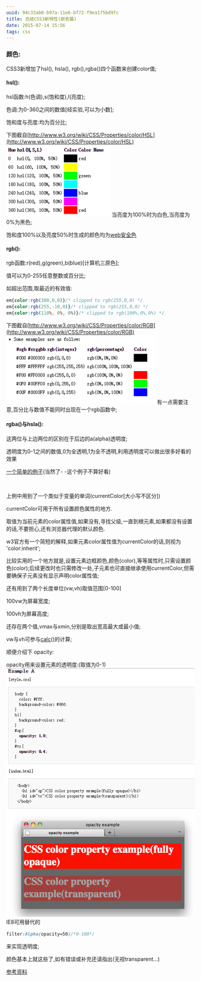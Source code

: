 ```yaml
---
uuid: 94c33ab0-b97a-11e6-bf72-f9ea175bd9fc
title: 总结CSS3新特性(颜色篇)
date: 2015-07-14 15:56
tags: css
---
```

### 颜色:

CSS3新增加了hsl(), hsla(), rgb(),rgba()四个函数来创建color值;

#### hsl():

hsl函数:h(色调),s(饱和度),l(亮度);

色调:为0-360之间的数值[经实验,可以为小数];

饱和度与亮度:均为百分比;

下图截自[http://www.w3.org/wiki/CSS/Properties/color/HSL](http://www.w3.org/wiki/CSS/Properties/color/HSL)
![](/images/summary-css-new-feature-colors/screen-shot-1.png)
当亮度为100%时为白色,当亮度为0%为黑色;

饱和度100%以及亮度50%时生成的颜色均为[web安全色](http://www.bootcss.com/p/websafecolors/)

#### rgb():

rgb函数:r(red),g(green),b(blue)[计算机三原色];

值可以为0-255任意整数或百分比;

如超出范围,取最近的有效值:

```css
em{color:rgb(300,0,0)}/* clipped to rgb(255,0,0) */
em{color:rgb(255,-10,0)}/* clipped to rgb(255,0,0) */
em{color:rgb(110%, 0%, 0%)}/* clipped to rgb(100%,0%,0%) */
```

下图截自[http://www.w3.org/wiki/CSS/Properties/color/RGB](http://www.w3.org/wiki/CSS/Properties/color/RGB)
![](/images/summary-css-new-feature-colors/screen-shot-2.png)
有一点需要注意,百分比与数值不能同时出现在一个rgb函数中;

#### rgba()与hsla():

这两位与上边两位的区别在于后边的a(alpha)透明度;

透明度为0-1之间的数值,0为全透明,1为全不透明,利用透明度可以做出很多好看的效果

[一个简单的例子](http://sandbox.runjs.cn/show/kwnceyon)(当然了- -这个例子不算好看)

   

上例中用到了一个类似于变量的单词(currentColor[大小写不区分])

currentColor可用于所有设置颜色属性的地方.

取值为当前元素的color属性值,如果没有,寻找父级,一直到根元素,如果都没有设置的话,不要担心,还有浏览器代理的默认颜色.

w3官方有一个简短的解释,如果元素color属性值为currentColor的话,则视为 'color:inherit';

比较实用的一个地方就是,设置元素边框颜色,颜色(color),等等属性时,只需设置颜色(color);后续更改时也只需修改一处,子元素也可直接继承使用currentColor,但需要确保子元素没有显示声明color属性值;

还有用到了两个长度单位(vw,vh)取值范围[0-100]

100vw为屏幕宽度;

100vh为屏幕高度;

还存在两个值,vmax与xmin,分别是取出宽高最大或最小值;

vw与vh可参与[calc()](http://www.cnblogs.com/jiasm/p/4633603.html)的计算;

顺便介绍下 opacity:

opacity用来设置元素的透明度:(取值为0-1)
![](/images/summary-css-new-feature-colors/screen-shot-3.png)
IE8可用替代的
```css
filter:Alpha(opacity=50)/*0-100*/
```

来实现透明度;

颜色基本上就这些了,如有错误或补充还请指出(无视transparent...)

[参考资料](http://www.w3.org/wiki/CSS3/Color)
